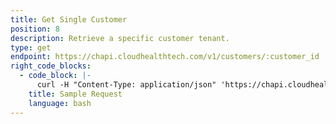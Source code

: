 ```yaml
---
title: Get Single Customer
position: 8
description: Retrieve a specific customer tenant.
type: get
endpoint: https://chapi.cloudhealthtech.com/v1/customers/:customer_id
right_code_blocks:
  - code_block: |-
      curl -H "Content-Type: application/json" 'https://chapi.cloudhealthtech.com/v1/customers/<customer_id>?api_key=<your_api_key>'
    title: Sample Request
    language: bash
---
```

